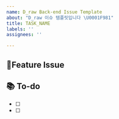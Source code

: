 ```yaml
---
name: D_raw Back-end Issue Template
about: "D_raw 이슈 템플릿입니다 \U0001F981"
title: TASK_NAME
labels: ''
assignees: ''

---
```


## 📌Feature Issue


## 📚 To-do
- [ ]
- [ ]
